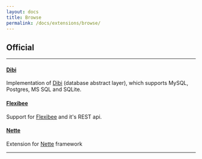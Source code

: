 ```yaml
---
layout: docs
title: Browse
permalink: /docs/extensions/browse/
---
```


## Official

--------

#### [Dibi](http://github.com/unimapper/unimapper-dibi)
Implementation of [Dibi](http://dibiphp.com) (database abstract layer), which supports MySQL, Postgres, MS SQL and SQLite.

#### [Flexibee](http://github.com/unimapper/unimapper-flexibee)
Support for [Flexibee](http://www.flexibee.eu) and it's REST api.

#### [Nette](http://github.com/unimapper/unimapper-nette)
Extension for [Nette](http://nette.org) framework

--------